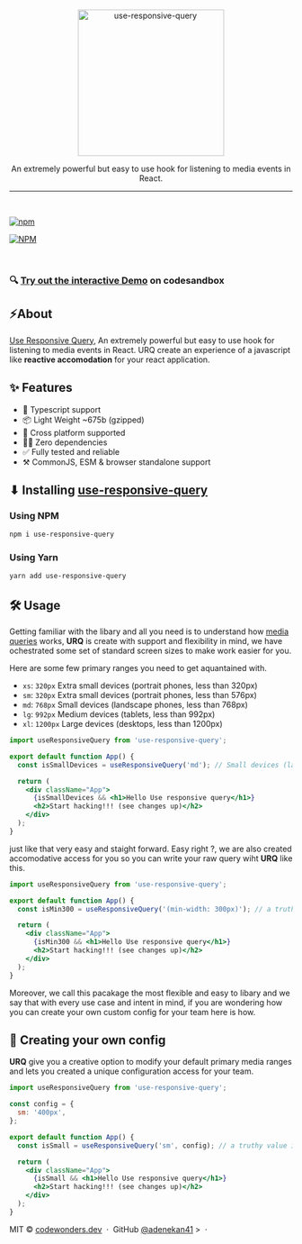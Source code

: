 <br />
<p align="center">
	<a href="https://i.ibb.co/b7WjPCP/Group-38.png">
		<img src="https://i.ibb.co/b7WjPCP/Group-38.png" width="260" alt="use-responsive-query">
	</a>
</p>

<p align="center"> An extremely powerful but easy to use hook for listening to media events in React.</p>

<hr / >
<br />

[![npm](https://badge.fury.io/js/use-responsive-query.svg)](https://www.npmjs.com/package/use-responsive-query)

[![NPM](https://nodei.co/npm/use-responsive-query.png?downloads=true&downloadRank=true&stars=true)](https://nodei.co/npm/use-responsive-query/)

<br />

### 🔍 [Try out the interactive Demo](https://codesandbox.io/s/use-responsive-query-1ep5q?file=/src/App.js) on codesandbox

## ⚡️About

[Use Responsive Query](https://github.com/adenekan41/use-responsive-query), An
extremely powerful but easy to use hook for listening to media events in React.
URQ create an experience of a javascript like **reactive accomodation** for your
react application.

## ✨ Features

- 🚀 Typescript support
- 📦 Light Weight ~675b (gzipped)
- 🔧 Cross platform supported
- 🙅‍♂️ Zero dependencies
- ✅ Fully tested and reliable
- ⚒ CommonJS, ESM & browser standalone support

## ⬇ Installing [use-responsive-query](https://github.com/adenekan41/use-responsive-query)

### Using NPM

```bash
npm i use-responsive-query
```

### Using Yarn

```bash
yarn add use-responsive-query
```

## 🛠 Usage

Getting familiar with the libary and all you need is to understand how
[media queries](https://developer.mozilla.org/en-US/docs/Web/CSS/Media_Queries)
works, **URQ** is create with support and flexibility in mind, we have
ochestrated some set of standard screen sizes to make work easier for you.

Here are some few primary ranges you need to get aquantained with.

- `xs`: `320px` Extra small devices (portrait phones, less than 320px)
- `sm`: `320px` Extra small devices (portrait phones, less than 576px)
- `md`: `768px` Small devices (landscape phones, less than 768px)
- `lg`: `992px` Medium devices (tablets, less than 992px)
- `xl`: `1200px` Large devices (desktops, less than 1200px)

```jsx
import useResponsiveQuery from 'use-responsive-query';

export default function App() {
  const isSmallDevices = useResponsiveQuery('md'); // Small devices (landscape phones, less than 768px)

  return (
    <div className="App">
      {isSmallDevices && <h1>Hello Use responsive query</h1>}
      <h2>Start hacking!!! (see changes up)</h2>
    </div>
  );
}
```

just like that very easy and staight forward. Easy right ?, we are also created
accomodative access for you so you can write your raw query wiht **URQ** like
this.

```jsx
import useResponsiveQuery from 'use-responsive-query';

export default function App() {
  const isMin300 = useResponsiveQuery('(min-width: 300px)'); // a truthy value is called immediately our window matches this value

  return (
    <div className="App">
      {isMin300 && <h1>Hello Use responsive query</h1>}
      <h2>Start hacking!!! (see changes up)</h2>
    </div>
  );
}
```

Moreover, we call this pacakage the most flexible and easy to libary and we say
that with every use case and intent in mind, if you are wondering how you can
create your own custom config for your team here is how.

## 🔧 Creating your own config

**URQ** give you a creative option to modify your default primary media ranges
and lets you created a unique configuration access for your team.

```jsx
import useResponsiveQuery from 'use-responsive-query';

const config = {
  sm: '400px',
};

export default function App() {
  const isSmall = useResponsiveQuery('sm', config); // a truthy value is called immediately our window matches <400px

  return (
    <div className="App">
      {isSmall && <h1>Hello Use responsive query</h1>}
      <h2>Start hacking!!! (see changes up)</h2>
    </div>
  );
}
```

MIT © [codewonders.dev](https://codewonders.dev) &nbsp;&middot;&nbsp; GitHub
[@adenekan41](https://github.com/adenekan41) > &nbsp;&middot;&nbsp;
